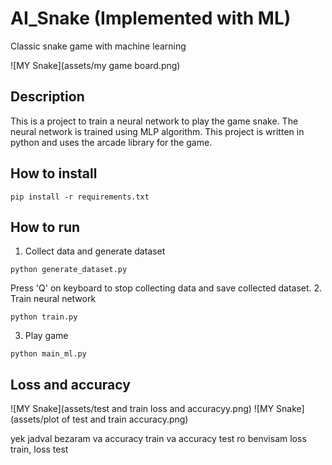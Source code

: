 # AI_Snake (Implemented with ML)
Classic snake game with machine learning

![MY Snake](assets/my game board.png)
## Description

This is a project to train a neural network to play the game snake.
The neural network is trained using MLP algorithm.
This project is written in python and uses the arcade library for the game.

## How to install
```
pip install -r requirements.txt
```

## How to run

1. Collect data and generate dataset
```
python generate_dataset.py
```
Press 'Q' on keyboard to stop collecting data and save collected dataset.
2. Train neural network
```
python train.py
```
3. Play game
```
python main_ml.py
```

## Loss and accuracy

![MY Snake](assets/test and train loss and accuracyy.png)
![MY Snake](assets/plot of test and train accuracy.png)

yek jadval bezaram va accuracy train va accuracy test ro benvisam
loss train, loss test

